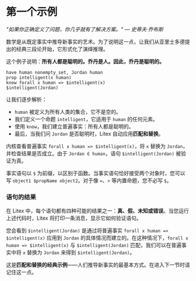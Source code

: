 # 第一个示例

_"如果你正确定义了问题，你几乎就有了解决方案。"_
_— 史蒂夫·乔布斯_

数学是从既定事实中推导新事实的艺术。为了说明这一点，让我们从亚里士多德提出的经典三段论开始，它形式化了演绎推理。

这个例子说明：**所有人都是聪明的。乔丹是人。因此，乔丹是聪明的。**

```litex
have human nonempty_set, Jordan human
prop intelligent(x human)
know forall x human => $intelligent(x)
$intelligent(Jordan)
```

让我们逐步解析：

* `human` 被定义为所有人类的集合，它不是空的。
* 我们定义一个命题 `intelligent`，它适用于 `human` 的任何元素。
* 使用 `know`，我们建立普遍事实：所有人都是聪明的。
* 最后，当我们问 `Jordan` 是否聪明时，Litex 自动应用**匹配和替换**。

内核查看普遍事实 `forall x human => $intelligent(x)`，将 `x` 替换为 `Jordan`，并检查结果是否成立。由于 `Jordan ∈ human`，语句 `$intelligent(Jordan)` 被验证为真。

事实语句以 `$` 为前缀，以区别于函数。当事实语句恰好接受两个对象时，您可以写 `object1 $propName object2`。对于像 `=`、`>` 等内置命题，您不必写 `$`。

### 语句的结果

在 Litex 中，每个语句都有四种可能的结果之一：**真、假、未知或错误**。当您运行上述代码时，Litex 将打印一条消息，显示它如何验证语句。

您会看到 `$intelligent(Jordan)` 是通过将普遍事实 `forall x human => $intelligent(x)` 应用到 `Jordan` 的具体情况而建立的。在这种情况下，`forall x human => $intelligent(x)` 与 `$intelligent(Jordan)` 匹配，我们可以在普遍事实中将 `x` 替换为 `Jordan` 来得到 `$intelligent(Jordan)`。

这是**匹配和替换的经典示例**——人们推导新事实的最基本方式。在进入下一节时请记住这一点。
